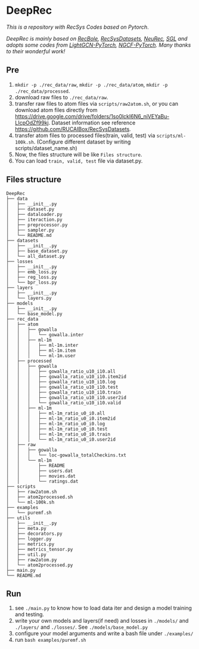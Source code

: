 # DeepRec
*This is a repository with RecSys Codes based on Pytorch*. 

*DeepRec is mainly based on [RecBole](https://github.com/RUCAIBox/RecBole/tree/master), 
[RecSysDatasets](https://github.com/RUCAIBox/RecSysDatasets), [NeuRec](https://github.com/wubinzzu/NeuRec/tree/v3.x),
[SGL](https://github.com/wujcan/SGL-Torch) and adopts some codes from [LightGCN-PyTorch](https://github.com/gusye1234/LightGCN-PyTorch), [NGCF-PyTorch](https://github.com/huangtinglin/NGCF-PyTorch).
Many thanks to their wonderful work!*

## Pre
1.  `mkdir -p ./rec_data/raw`, `mkdir -p ./rec_data/atom`, `mkdir -p ./rec_data/processed`.
2.  download raw files to `./rec_data/raw`.
3.  transfer raw files to atom files via `scripts/raw2atom.sh`, or you can download atom files directly from https://drive.google.com/drive/folders/1so0lckI6N6_niVEYaBu-LIcpOdZf99kj. Dataset information see reference https://github.com/RUCAIBox/RecSysDatasets.
4.  transfer atom files to processed files(train, valid, test) via `scripts/ml-100k.sh`. (Configure different dataset by writing scripts/dataset_name.sh)
5.  Now, the files structure will be like `Files structure`.
6.  You can load `train, valid, test` file via dataset.py.

## Files structure
```
DeepRec
├── data
│   ├── __init__.py
│   ├── dataset.py
│   ├── dataloader.py
│   ├── iteraction.py
│   ├── preprocessor.py
│   ├── sampler.py
│   └── README.md
├── datasets
│   ├── __init__.py
│   ├── base_dataset.py
│   └── all_dataset.py
├── losses
│   ├── __init__.py
│   ├── emb_loss.py
│   ├── reg_loss.py
│   └── bpr_loss.py
├── layers
│   ├── __init__.py
│   └── layers.py
├── models
│   ├── __init__.py
│   └── base_model.py
├── rec_data
│   ├── atom
│   │   ├── gowalla
│   │   │   └── gowalla.inter
│   │   ├── ml-1m
│   │   │   ├── ml-1m.inter
│   │   │   ├── ml-1m.item
│   │   │   └── ml-1m.user
│   ├── processed
│   │   ├── gowalla
│   │   │   ├── gowalla_ratio_u10_i10.all
│   │   │   ├── gowalla_ratio_u10_i10.item2id
│   │   │   ├── gowalla_ratio_u10_i10.log
│   │   │   ├── gowalla_ratio_u10_i10.test
│   │   │   ├── gowalla_ratio_u10_i10.train
│   │   │   ├── gowalla_ratio_u10_i10.user2id
│   │   │   └── gowalla_ratio_u10_i10.valid
│   │   ├── ml-1m
│   │   │   ├── ml-1m_ratio_u0_i0.all
│   │   │   ├── ml-1m_ratio_u0_i0.item2id
│   │   │   ├── ml-1m_ratio_u0_i0.log
│   │   │   ├── ml-1m_ratio_u0_i0.test
│   │   │   ├── ml-1m_ratio_u0_i0.train
│   │   │   └── ml-1m_ratio_u0_i0.user2id
│   ├── raw
│   │   ├── gowalla
│   │   │   └── loc-gowalla_totalCheckins.txt
│   │   └── ml-1m
│   │       ├── README
│   │       ├── users.dat
│   │       ├── movies.dat
│   │       └── ratings.dat
├── scripts
│   ├── raw2atom.sh
│   ├── atom2processed.sh
│   └── ml-100k.sh
├── examples
│   └── puremf.sh
├── utils
│   ├── __init__.py
│   ├── meta.py
│   ├── decorators.py
│   ├── logger.py
│   ├── metrics.py
│   ├── metrics_tensor.py
│   ├── util.py
│   ├── raw2atom.py
│   └── atom2processed.py
├── main.py
└── README.md
```
## Run
1.  see `./main.py` to know how to load data iter and design a model training and testing.
2.  write your own models and layers(if need) and losses in `./models/` and `./layers/` and `./losses/`. See `./models/base_model.py`
3.  configure your model arguments and write a bash file under `./examples/`
4.  run ```bash examples/puremf.sh```
